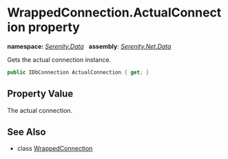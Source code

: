 # WrappedConnection.ActualConnection property
**namespace:** *[Serenity.Data](../../README.md#serenity.data-namespace)*   **assembly**: *[Serenity.Net.Data](../../README.md)*

Gets the actual connection instance.

```csharp
public IDbConnection ActualConnection { get; }
```

## Property Value

The actual connection.

## See Also

* class [WrappedConnection](../WrappedConnection.md)